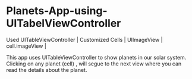 # Planets-App-using-UITabelViewController
Used UITableViewController | Customized Cells | UIImageView | cell.imageView | 

This app uses UITableViewController to show planets in our solar system. 
Clicking on any planet (cell) , will segue to the next view where
you can read the details about the planet.
